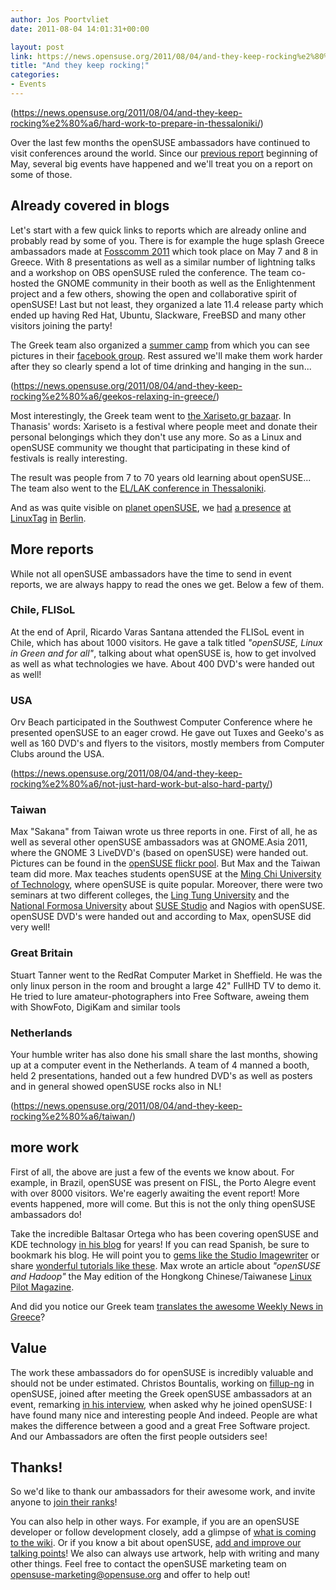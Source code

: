 ```yaml
---
author: Jos Poortvliet
date: 2011-08-04 14:01:31+00:00

layout: post
link: https://news.opensuse.org/2011/08/04/and-they-keep-rocking%e2%80%a6/
title: "And they keep rocking¦"
categories:
- Events
---
```

(https://news.opensuse.org/2011/08/04/and-they-keep-rocking%e2%80%a6/hard-work-to-prepare-in-thessaloniki/)

Over the last few months the openSUSE ambassadors have continued to visit conferences around the world. Since our [previous report](https://news.opensuse.org/2011/05/06/opensuse-ambassadors-are-rocking-all-over-the-world/) beginning of May, several big events have happened and we'll treat you on a report on some of those.<!-- more -->


## Already covered in blogs


Let's start with a few quick links to reports which are already online and probably read by some of you. There is for example the huge splash Greece ambassadors made at [Fosscomm 2011](https://news.opensuse.org/2011/05/27/fosscomm-2011/) which took place on May 7 and 8 in Greece. With 8 presentations as well as a similar number of lightning talks and a workshop on OBS openSUSE ruled the conference. The team co-hosted the GNOME community in their booth as well as the Enlightenment project and a few others, showing the open and collaborative spirit of openSUSE! Last but not least, they organized a late 11.4 release party which ended up having Red Hat, Ubuntu, Slackware, FreeBSD and many other visitors joining the party!

The Greek team also organized a [summer camp](https://news.opensuse.org/2011/06/20/opensuse-summer-camp-greece-2011/) from which you can see pictures in their [facebook group](http://www.facebook.com/group.php?gid=153638841330360). Rest assured we'll make them work harder after they so clearly spend a lot of time drinking and hanging in the sun...

(https://news.opensuse.org/2011/08/04/and-they-keep-rocking%e2%80%a6/geekos-relaxing-in-greece/)

Most interestingly, the Greek team went to [the Xariseto.gr bazaar](http://zoumpis.wordpress.com/2011/05/20/participation-of-opensuse-greek-community-in-xariseto-gr-bazaar-may-14-2011-report/). In Thanasis'  words: Xariseto is a festival where people meet and donate their personal belongings which they don't use any more. So as a Linux and openSUSE community we thought that participating in these kind of festivals is really interesting.

The result was people from 7 to 70 years old learning about openSUSE... The team also went to the [EL/LAK conference in Thessaloniki](http://opensuseambassadors.blogspot.com/2011/06/report-from-ellak-conference.html).

And as was quite visible on [planet openSUSE](http://planet.opensuse.org), we [had](http://michal.hrusecky.net/2011/05/linuxtag-2011/) [a presence](http://lizards.opensuse.org/2011/05/16/wine-on-linuxtag-2011/) [at](http://mvidner.blogspot.com/2011/05/linuxtag-2011-pictures.html) [LinuxTag](http://blog.jospoortvliet.com/2011/05/linuxtag-2011.html) [in](http://www.digitalflow.de/blog/2011/05/linuxtag-2011-in-berlin/) [Berlin](http://lizards.opensuse.org/2011/05/16/opensuse-on-the-linuxtag-2011/).


## More reports


While not all openSUSE ambassadors have the time to send in event reports, we are always happy to read the ones we get. Below a few of them.


### Chile, FLISoL


At the end of April, Ricardo Varas Santana attended the FLISoL event in Chile, which has about 1000 visitors. He gave a talk titled _"openSUSE, Linux in Green and for all"_, talking about what openSUSE is, how to get involved as well as what technologies we have. About 400 DVD's were handed out as well!


### USA


Orv Beach participated in the Southwest Computer Conference where he presented openSUSE to an eager crowd. He gave out Tuxes and Geeko's as well as 160 DVD's and flyers to the visitors, mostly members from Computer Clubs around the USA.

(https://news.opensuse.org/2011/08/04/and-they-keep-rocking%e2%80%a6/not-just-hard-work-but-also-hard-party/)


### Taiwan


Max "Sakana" from Taiwan wrote us three reports in one. First of all, he as well as several other openSUSE ambassadors was at GNOME.Asia 2011, where the GNOME 3 LiveDVD's (based on openSUSE) were handed out. Pictures can be found in the [openSUSE flickr pool](http://www.flickr.com/groups/opensuse/pool/page2/). But Max and the Taiwan team did more. Max teaches students openSUSE at the [Ming Chi University of Technology](http://english.mcut.edu.tw/onweb.jsp?webno=3333333330), where openSUSE is quite popular. Moreover, there were two seminars at two different colleges, the [Ling Tung University](http://webov.ltu.edu.tw/Eng_Ltu/) and the [National Formosa University](http://www.nfu.edu.tw/main.php) about [SUSE Studio](http://susestudio.com) and Nagios with openSUSE. openSUSE DVD's were handed out and according to Max, openSUSE did very well!


### Great Britain


Stuart Tanner went to the RedRat Computer Market in Sheffield. He was the only linux person in the room and brought a large 42" FullHD TV to demo it. He tried to lure amateur-photographers into Free Software, aweing them with ShowFoto, DigiKam and similar tools


### Netherlands


Your humble writer has also done his small share the last months, showing up at a computer event in the Netherlands. A team of 4 manned a booth, held 2 presentations, handed out a few hundred DVD's as well as posters and in general showed openSUSE rocks also in NL!

(https://news.opensuse.org/2011/08/04/and-they-keep-rocking%e2%80%a6/taiwan/)


## more work


First of all, the above are just a few of the events we know about. For example, in Brazil, openSUSE was present on FISL, the Porto Alegre event with over 8000 visitors. We're eagerly awaiting the event report! More events happened, more will come. But this is not the only thing openSUSE ambassadors do!

Take the incredible Baltasar Ortega who has been covering openSUSE and KDE technology [in his blog](http://kdeblog.com) for years! If you can read Spanish, be sure to bookmark his blog. He will point you to [gems like the Studio Imagewriter](http://www.kdeblog.com/como-grabar-tu-live-usb-con-imagewriter.html) or share [wonderful tutorials like these](http://www.kdeblog.com/kde-tutorials-7-y-8-cambiando-las-fuentes-y-uso-basico-de-dolphin.html). Max wrote an article about _"openSUSE and Hadoop"_ the May edition of the Hongkong Chinese/Taiwanese [Linux Pilot Magazine](http://www.linuxpilot.com/issue/102).

And did you notice our Greek team [translates the awesome Weekly News in Greece](http://opensuseambassadors.blogspot.com/2011/07/greek-opensuse-community-translation-of_15.html)?


## Value


The work these ambassadors do for openSUSE is incredibly valuable and should not be under estimated. Christos Bountalis, working on [fillup-ng](http://cbounta.wordpress.com/2011/05/07/gsoc-2011tool-for-merging-configuration-files/) in openSUSE, joined after meeting the Greek openSUSE ambassadors at an event, remarking [in his interview](https://news.opensuse.org/2011/06/23/people-of-opensuse-christos-bountalis/), when asked why he joined openSUSE: I have found many nice and interesting people
And indeed. People are what makes the difference between a good and a great Free Software project. And our Ambassadors are often the first people outsiders see!


## Thanks!


So we'd like to thank our ambassadors for their awesome work, and invite anyone to [join their ranks](http://en.opensuse.org/openSUSE:Ambassadors)!

You can also help in other ways. For example, if you are an openSUSE developer or follow development closely, add a glimpse of [what is coming to the wiki](http://en.opensuse.org/openSUSE:Upcoming_features). Or if you know a bit about openSUSE, [add and improve our talking points](http://en.opensuse.org/openSUSE:Talking_points)! We also can always use artwork, help with writing and many other things. Feel free to contact the openSUSE marketing team on [opensuse-marketing@opensuse.org](mailto:opensuse-marketing@opensuse.org) and offer to help out!		
